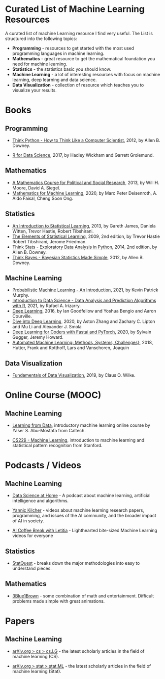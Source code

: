 # Curated List of Machine Learning Resources

A curated list of machine Learning resource I find very useful. The List is structured into the following topics:

- **Programming** - resources to get started with the most used programming languages in machine learning.
- **Mathematics** - great resource to get the mathematical foundation you need for machine learning.
- **Statistics** - the statistics basic you should know.
- **Machine Learning** - a lot of interesting resources with focus on machine learning, deep learning and data science.
- **Data Visualization** - collection of resource which teaches you to visualize your results.

# Books

## Programming

- [Think Python - How to Think Like a Computer Scientist](https://greenteapress.com/wp/think-python/), 2012, by Allen B. Downey.

- [R for Data Science](https://r4ds.had.co.nz/), 2017, by Hadley Wickham and Garrett Grolemund.

## Mathematics

- [A Mathematics Course for Political and Social Research](https://people.duke.edu/~das76/MooSieBook.html), 2013, by Will H. Moore, David A. Siegel.
- [Mathematics for Machine Learning](https://mml-book.github.io/), 2020, by Marc Peter Deisenroth, A. Aldo Faisal, Cheng Soon Ong.

## Statistics

- [An Introduction to Statistical Learning](https://www.statlearning.com/), 2013, by Gareth James, Daniela Witten, Trevor Hastie, Robert Tibshirani.
- [The Elements of Statistical Learning](https://web.stanford.edu/~hastie/ElemStatLearn/), 2009, 2nd edition, by Trevor Hastie Robert Tibshirani, Jerome Friedman.
- [Think Stats - Exploratory Data Analysis in Python](https://greenteapress.com/wp/think-stats-2e/), 2014, 2nd edition, by Allen B. Downey.
- [Think Bayes - Bayesian Statistics Made Simple](https://greenteapress.com/wp/think-bayes/), 2012, by Allen B. Downey.

## Machine Learning

- [Probabilistic Machine Learning - An Introduction](https://probml.github.io/pml-book/book1.html), 2021, by Kevin Patrick Murphy.
- [Introduction to Data Science - Data Analysis and Prediction Algorithms with R](https://rafalab.github.io/dsbook/), 2021, by Rafael A. Irizarry.
- [Deep Learning](https://www.deeplearningbook.org/), 2016, by Ian Goodfellow and Yoshua Bengio and Aaron Courville.
- [Dive into Deep Learning](https://d2l.ai/), 2020, by Aston Zhang and Zachary C. Lipton and Mu Li and Alexander J. Smola
- [Deep Learning for Coders with Fastai and PyTorch](https://course.fast.ai/), 2020, by Sylvain Gugger, Jeremy Howard.
- [Automated Machine Learning: Methods, Systems, Challenges}](https://www.automl.org/book/), 2018, Hutter, Frank and Kotthoff, Lars and Vanschoren, Joaquin

## Data Visualization

- [Fundamentals of Data Visualization](https://clauswilke.com/dataviz/), 2019, by Claus O. Wilke.

# Online Course (MOOC)

## Machine Learning

- [Learning from Data](https://work.caltech.edu/telecourse), introductory machine learning online course by Yaser S. Abu-Mostafa from Caltech. 

- [CS229 - Machine Learning](https://see.stanford.edu/Course/CS229), introduction to machine learning and statistical pattern recognition from Stanford.

# Podcasts / Videos

## Machine Learning

- [Data Science at Home](https://datascienceathome.com) - A podcast about machine learning, artificial intelligence and algorithms.

- [Yannic Kilcher](https://www.youtube.com/c/YannicKilcher/) - videos about machine learning research papers, programming, and issues of the AI community, and the broader impact of AI in society.

- [AI Coffee Break with Letitia](https://www.youtube.com/c/AICoffeeBreak) - Lighthearted bite-sized Machine Learning videos for everyone

## Statistics

- [StatQuest](https://www.youtube.com/c/joshstarmer/) - breaks down the major methodologies into easy to understand pieces.

## Mathematics

- [3Blue1Brown](https://www.youtube.com/c/3blue1brown/) - some combination of math and entertainment. Difficult problems made simple with great animations.

# Papers

## Machine Learning

- [arXiv.org > cs > cs.LG](https://arxiv.org/list/cs.LG/recent) - the latest scholarly articles in the field of machine learning (CS).

- [arXiv.org > stat > stat.ML](https://arxiv.org/list/stat.ML/recent) - the latest scholarly articles in the field of machine learning (Stat).
